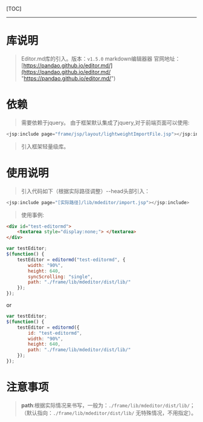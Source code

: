 [TOC]

------------

# 库说明
> Editor.md库的引入。版本：`v1.5.0`
> markdown编辑器器
> 官网地址：[https://pandao.github.io/editor.md/](https://pandao.github.io/editor.md/ "https://pandao.github.io/editor.md/")

# 依赖
> 需要依赖于jquery。
> 由于框架默认集成了jquery,对于前端页面可以使用:
```java
<jsp:include page="frame/jsp/layout/lightweightImportFile.jsp"></jsp:include>
```
> 引入框架轻量级库。


# 使用说明
> 引入代码如下（根据实际路径调整）--head头部引入：
```Java
<jsp:include page="[实际路径]/lib/mdeditor/import.jsp"></jsp:include>
```
> 使用事例:
```html
<div id="test-editormd"> 
	<textarea style="display:none;"> </textarea> 
</div> 
```
```javascript
var testEditor;
$(function() {
	testEditor = editormd("test-editormd", {
		width: "90%",
		height: 640,
		syncScrolling: "single",
		path: "./frame/lib/mdeditor/dist/lib/"
	});
});
```
or
```javascript
var testEditor;
$(function() {
	testEditor = editormd({
		id: "test-editormd",
		width: "90%",
		height: 640,
		path: "./frame/lib/mdeditor/dist/lib/"
	});
});
```

# 注意事项
> **path**:根据实际情况来书写，一般为：`./frame/lib/mdeditor/dist/lib/`；（默认指向：`./frame/lib/mdeditor/dist/lib/` 无特殊情况，不用指定）。